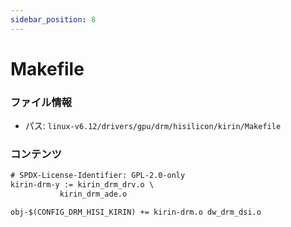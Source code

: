 ```yaml
---
sidebar_position: 8
---
```

# Makefile

### ファイル情報

- パス: `linux-v6.12/drivers/gpu/drm/hisilicon/kirin/Makefile`

### コンテンツ

```txt
# SPDX-License-Identifier: GPL-2.0-only
kirin-drm-y := kirin_drm_drv.o \
	       kirin_drm_ade.o

obj-$(CONFIG_DRM_HISI_KIRIN) += kirin-drm.o dw_drm_dsi.o


```
